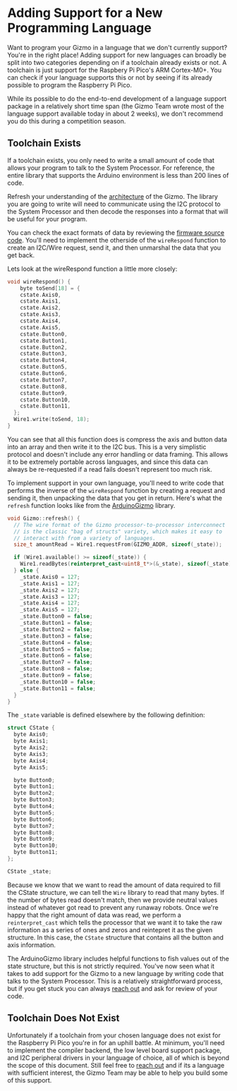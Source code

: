 # Adding Support for a New Programming Language

Want to program your Gizmo in a language that we don't currently
support?  You're in the right place!  Adding support for new languages
can broadly be split into two categories depending on if a toolchain
already exists or not.  A toolchain is just support for the Raspbery
Pi Pico's ARM Cortex-M0+.  You can check if your language supports
this or not by seeing if its already possible to program the Raspberry
Pi Pico.

While its possible to do the end-to-end development of a language
support package in a relatively short time span (the Gizmo Team wrote
most of the language support available today in about 2 weeks), we
don't recommend you do this during a competition season.

## Toolchain Exists

If a toolchain exists, you only need to write a small amount of code
that allows your program to talk to the System Processor.  For
reference, the entire library that supports the Arduino environment is
less than 200 lines of code.

Refresh your understanding of the [architecture](/learn/arch.md) of
the Gizmo.  The library you are going to write will need to
communicate using the I2C protocol to the System Processor and then
decode the responses into a format that will be useful for your
program.

You can check the exact formats of data by reviewing the [firmware
source code](https://github.com/gizmo-platform/firmware/).  You'll
need to implement the otherside of the `wireRespond` function to
create an I2C/Wire request, send it, and then unmarshal the data that
you get back.

Lets look at the wireRespond function a little more closely:

```C
void wireRespond() {
    byte toSend[18] = {
    cstate.Axis0,
    cstate.Axis1,
    cstate.Axis2,
    cstate.Axis3,
    cstate.Axis4,
    cstate.Axis5,
    cstate.Button0,
    cstate.Button1,
    cstate.Button2,
    cstate.Button3,
    cstate.Button4,
    cstate.Button5,
    cstate.Button6,
    cstate.Button7,
    cstate.Button8,
    cstate.Button9,
    cstate.Button10,
    cstate.Button11,
  };
  Wire1.write(toSend, 18);
}
```

You can see that all this function does is compress the axis and
button data into an array and then write it to the I2C bus.  This is a
very simplistic protocol and doesn't include any error handling or
data framing.  This allows it to be extremely portable across
languages, and since this data can always be re-requested if a read
fails doesn't represent too much risk.

To implement support in your own language, you'll need to write code
that performs the inverse of the `wireRespond` function by creating a
request and sending it, then unpacking the data that you get in
return.  Here's what the `refresh` function looks like from the
[ArduinoGizmo](https://github.com/gizmo-platform/ArduinoGizmo)
library.

```C++
void Gizmo::refresh() {
  // The wire format of the Gizmo processor-to-processor interconnect
  // is the classic "bag of structs" variety, which makes it easy to
  // interact with from a variety of languages.
  size_t amountRead = Wire1.requestFrom(GIZMO_ADDR, sizeof(_state));

  if (Wire1.available() >= sizeof(_state)) {
    Wire1.readBytes(reinterpret_cast<uint8_t*>(&_state), sizeof(_state));
  } else {
    _state.Axis0 = 127;
    _state.Axis1 = 127;
    _state.Axis2 = 127;
    _state.Axis3 = 127;
    _state.Axis4 = 127;
    _state.Axis5 = 127;
    _state.Button0 = false;
    _state.Button1 = false;
    _state.Button2 = false;
    _state.Button3 = false;
    _state.Button4 = false;
    _state.Button5 = false;
    _state.Button6 = false;
    _state.Button7 = false;
    _state.Button8 = false;
    _state.Button9 = false;
    _state.Button10 = false;
    _state.Button11 = false;
  }
}
```

The `_state` variable is defined elsewhere by the following definition:

```C++
struct CState {
  byte Axis0;
  byte Axis1;
  byte Axis2;
  byte Axis3;
  byte Axis4;
  byte Axis5;

  byte Button0;
  byte Button1;
  byte Button2;
  byte Button3;
  byte Button4;
  byte Button5;
  byte Button6;
  byte Button7;
  byte Button8;
  byte Button9;
  byte Button10;
  byte Button11;
};

CState _state;
```

Because we know that we want to read the amount of data required to
fill the CState structure, we can tell the `Wire` library to read that
many bytes.  If the number of bytes read doesn't match, then we
provide neutral values instead of whatever got read to prevent any
runaway robots.  Once we're happy that the right amount of data was
read, we perform a `reinterpret_cast` which tells the processor that
we want it to take the raw information as a series of ones and zeros
and reintepret it as the given structure.  In this case, the `CState`
structure that contains all the button and axis information.

The ArduinoGizmo library includes helpful functions to fish values out
of the state structure, but this is not strictly required.  You've now
seen what it takes to add support for the Gizmo to a new language by
writing code that talks to the System Processor.  This is a relatively
straightforward process, but if you get stuck you can always [reach
out](/appendix/help.md) and ask for review of your code.


## Toolchain Does Not Exist

Unfortunately if a toolchain from your chosen language does not exist
for the Raspberry Pi Pico you're in for an uphill battle.  At minimum,
you'll need to implement the compiler backend, the low level board
support package, and I2C peripheral drivers in your language of
choice, all of which is beyond the scope of this document.  Still feel
free to [reach out](/appendix/help.md) and if its a language with
sufficient interest, the Gizmo Team may be able to help you build some
of this support.
